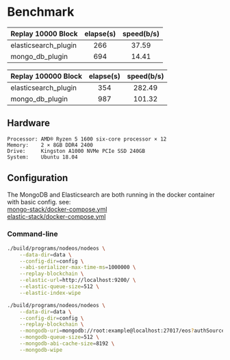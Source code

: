 # Benchmark

| Replay 10000 Block   | elapse(s) | speed(b/s) |
| -------------------- |:---------:|:----------:|
| elasticsearch_plugin | 266       | 37.59      |
| mongo_db_plugin      | 694       | 14.41      |

| Replay 100000 Block  | elapse(s) | speed(b/s) |
| -------------------- |:---------:|:----------:|
| elasticsearch_plugin | 354       | 282.49     |
| mongo_db_plugin      | 987       | 101.32     |

## Hardware

```text
Processor: AMD® Ryzen 5 1600 six-core processor × 12
Memory:    2 × 8GB DDR4 2400
Drive:     Kingston A1000 NVMe PCIe SSD 240GB
System:    Ubuntu 18.04
```

## Configuration

The MongoDB and Elasticsearch are both running in the docker container with basic config. see:  
[mongo-stack/docker-compose.yml](./mongo-stack/docker-compose.yml)  
[elastic-stack/docker-compose.yml](./elastic-stack/docker-compose.yml)

### Command-line

```bash
./build/programs/nodeos/nodeos \
    --data-dir=data \
    --config-dir=config \
    --abi-serializer-max-time-ms=1000000 \
    --replay-blockchain \
    --elastic-url=http://localhost:9200/ \
    --elastic-queue-size=512 \
    --elastic-index-wipe

./build/programs/nodeos/nodeos \
    --data-dir=data \
    --config-dir=config \
    --replay-blockchain \
    --mongodb-uri=mongodb://root:example@localhost:27017/eos?authSource=admin \
    --mongodb-queue-size=512 \
    --mongodb-abi-cache-size=8192 \
    --mongodb-wipe
```

